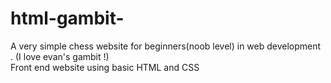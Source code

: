 # html-gambit-
A very simple chess website for beginners(noob level) in web development . (I love evan's gambit !)<br>
Front end website using basic HTML and CSS <br>

